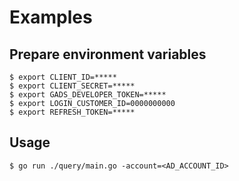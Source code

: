 # Examples

## Prepare environment variables

```
$ export CLIENT_ID=*****
$ export CLIENT_SECRET=*****
$ export GADS_DEVELOPER_TOKEN=*****
$ export LOGIN_CUSTOMER_ID=0000000000
$ export REFRESH_TOKEN=*****
```

## Usage

```
$ go run ./query/main.go -account=<AD_ACCOUNT_ID>
```

